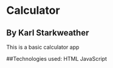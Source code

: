 # Calculator

## By Karl Starkweather
This is a basic calculator app

##Technologies used:
HTML
JavaScript